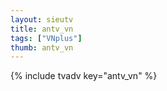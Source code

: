 ```yaml
--- 
layout: sieutv
title: antv_vn
tags: ["VNplus"]
thumb: antv_vn
---
```

{% include tvadv key="antv_vn" %}

